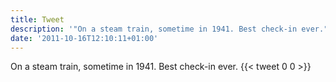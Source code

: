 ```yaml
---
title: Tweet
description: '"On a steam train, sometime in 1941. Best check-in ever."'
date: '2011-10-16T12:10:11+01:00'
---
```

On a steam train, sometime in 1941. Best check-in ever.
      {{< tweet 0 0 >}}
    
